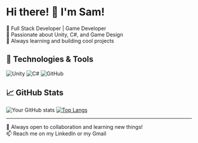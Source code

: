 # Hi there! 👋 I'm Sam!

🔹 Full Stack Developer | Game Developer  
🔹 Passionate about Unity, C#, and Game Design  
🔹 Always learning and building cool projects  

## 🔧 Technologies & Tools
![Unity](https://img.shields.io/badge/Engine-Unity-blue?logo=unity)
![C#](https://img.shields.io/badge/Language-C%23-blue?logo=csharp)
![GitHub](https://img.shields.io/badge/Version_Control-GitHub-black?logo=github)

## 📈 GitHub Stats
![Your GitHub stats](https://github-readme-stats.vercel.app/api?username=fram3y&show_icons=true&theme=dark)
[![Top Langs](https://github-readme-stats.vercel.app/api/top-langs/?username=fram3y&layout=compact&theme=radical)](https://github.com/fram3y/github-readme-stats)

---
🚀 Always open to collaboration and learning new things!  
📫 Reach me on my LinkedIn or my Gmail

